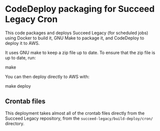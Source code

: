# CodeDeploy packaging for Succeed Legacy Cron
This code packages and deploys Succeed Legacy (for scheduled jobs) using Docker to build it, GNU Make to package it, and CodeDeploy to deploy it to AWS.

It uses GNU make to keep a zip file up to date. To ensure that the zip file is up to date, run:

   make

You can then deploy directly to AWS with:

   make deploy

## Crontab files
This deployment takes almost all of the crontab files directly from the Succeed Legacy repository, from the `succeed-legacy/build-deploy/cron/` directory. 


